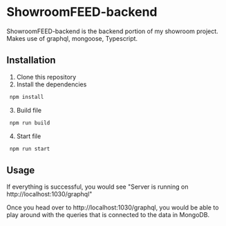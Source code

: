 # ShowroomFEED-backend
ShowroomFEED-backend is the backend portion of my showroom project. Makes use of graphql, mongoose, Typescript.

## Installation
1. Clone this repository
2. Install the dependencies
 ```bash
  npm install
  ```
3. Build file
 ```bash
  npm run build
  ```
4. Start file
 ```bash
  npm run start
  ```

## Usage
If everything is successful, you would see "Server is running on http://localhost:1030/graphql"

Once you head over to http://localhost:1030/graphql, you would be able to play around with the queries that is connected to the data in MongoDB.
